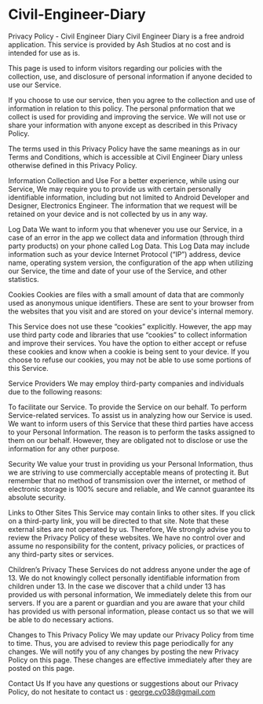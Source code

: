 # Civil-Engineer-Diary

Privacy Policy - Civil Engineer Diary
Civil Engineer Diary is a free android application. This service is provided by Ash Studios at no cost and is intended for use as is.

This page is used to inform visitors regarding our policies with the collection, use, and disclosure of personal information if anyone decided to use our Service.

If you choose to use our service, then you agree to the collection and use of information in relation to this policy. The personal pnformation that we collect is used for providing and improving the service. We will not use or share your information with anyone except as described in this Privacy Policy.

The terms used in this Privacy Policy have the same meanings as in our Terms and Conditions, which is accessible at Civil Engineer Diary unless otherwise defined in this Privacy Policy.

Information Collection and Use
For a better experience, while using our Service, We may require you to provide us with certain personally identifiable information, including but not limited to Android Developer and Designer, Electronics Engineer. The information that we request will be retained on your device and is not collected by us in any way.

Log Data
We want to inform you that whenever you use our Service, in a case of an error in the app we collect data and information (through third party products) on your phone called Log Data. This Log Data may include information such as your device Internet Protocol (“IP”) address, device name, operating system version, the configuration of the app when utilizing our Service, the time and date of your use of the Service, and other statistics.

Cookies
Cookies are files with a small amount of data that are commonly used as anonymous unique identifiers. These are sent to your browser from the websites that you visit and are stored on your device's internal memory.

This Service does not use these “cookies” explicitly. However, the app may use third party code and libraries that use “cookies” to collect information and improve their services. You have the option to either accept or refuse these cookies and know when a cookie is being sent to your device. If you choose to refuse our cookies, you may not be able to use some portions of this Service.

Service Providers
We may employ third-party companies and individuals due to the following reasons:

To facilitate our Service.
To provide the Service on our behalf.
To perform Service-related services.
To assist us in analyzing how our Service is used.
We want to inform users of this Service that these third parties have access to your Personal Information. The reason is to perform the tasks assigned to them on our behalf. However, they are obligated not to disclose or use the information for any other purpose.

Security
We value your trust in providing us your Personal Information, thus we are striving to use commercially acceptable means of protecting it. But remember that no method of transmission over the internet, or method of electronic storage is 100% secure and reliable, and We cannot guarantee its absolute security.

Links to Other Sites
This Service may contain links to other sites. If you click on a third-party link, you will be directed to that site. Note that these external sites are not operated by us. Therefore, We strongly advise you to review the Privacy Policy of these websites. We have no control over and assume no responsibility for the content, privacy policies, or practices of any third-party sites or services.

Children’s Privacy
These Services do not address anyone under the age of 13. We do not knowingly collect personally identifiable information from children under 13. In the case we discover that a child under 13 has provided us with personal information, We immediately delete this from our servers. If you are a parent or guardian and you are aware that your child has provided us with personal information, please contact us so that we will be able to do necessary actions.

Changes to This Privacy Policy
We may update our Privacy Policy from time to time. Thus, you are advised to review this page periodically for any changes. We will notify you of any changes by posting the new Privacy Policy on this page. These changes are effective immediately after they are posted on this page.

Contact Us
If you have any questions or suggestions about our Privacy Policy, do not hesitate to contact us : george.cv038@gmail.com
